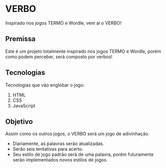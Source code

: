 # VERBO
Inspirado nos jogos TERMO e Wordle, vem aí o VERBO!

## Premissa
Este é um projeto totalmente inspirado nos jogos TERMO e Wordle, porém como podem perceber, será composto por verbos!

## Tecnologias
Tecnologias que vão englobar o jogo:
1. HTML
2. CSS
3. JavaScript

## Objetivo
Assim como os outros jogos, o VERBO será um jogo de adivinhação.
- Diariamente, as palavras serão atualizadas.
- Serão seis tentativas para acerto.
- Seu estilo de jogo padrão será de uma palavra, porém futuramente serão implementados novos estilos de jogos.
